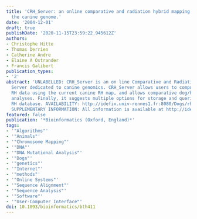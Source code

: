 ```yaml
---
title: 'CRH_Server: an online comparative and radiation hybrid mapping server for
  the canine genome.'
date: '2004-12-01'
draft: true
publishDate: '2020-11-15T23:59:22.945612Z'
authors:
- Christophe Hitte
- Thomas Derrien
- Catherine Andre
- Elaine A Ostrander
- Francis Galibert
publication_types:
- '2'
abstract: 'UNLABELLED: CRH_Server is an on line Comparative and Radiation Hybrid mapping
  Server dedicated to canine genomics. CRH_Server allows users to compute their own
  RH data using the current canine RH map, and allows comparative dog/human mapping
  analyses. Finally, it suggests multiple options for storage and queries of the dog
  RH database. AVAILABILITY: http://idefix.univ-rennes1.fr:8080/Dogs/rh-server.html.
  SUPPLEMENTARY INFORMATION: All information is available at http://idefix.univ-rennes1.fr:8080/Dogs/help_rh-server.html.'
featured: false
publication: '*Bioinformatics (Oxford, England)*'
tags:
- '"Algorithms"'
- '"Animals"'
- '"Chromosome Mapping"'
- '"DNA"'
- '"DNA Mutational Analysis"'
- '"Dogs"'
- '"genetics"'
- '"Internet"'
- '"methods"'
- '"Online Systems"'
- '"Sequence Alignment"'
- '"Sequence Analysis"'
- '"Software"'
- '"User-Computer Interface"'
doi: 10.1093/bioinformatics/bth411
---
```


